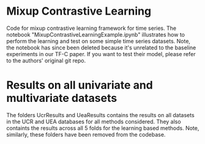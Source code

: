 # Mixup Contrastive Learning

Code for mixup contrastive learning framework for time series. The notebook "MixupContrastiveLearningExample.ipynb" illustrates how to perform the learning and test on some simple time series datasets. Note, the notebook has since been deleted because it's unrelated to the baseline experiments in our TF-C paper. If you want to test their model, please refer to the authors' original git repo.

# Results on all univariate and multivariate datasets

The folders UcrResults and UeaResults contains the results on all datasets in the UCR and UEA databases for all methods considered. They also containts the results across all 5 folds for the learning based methods. Note, similarly, these folders have been removed from the codebase.

